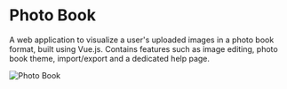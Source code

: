# Photo Book

A web application to visualize a user's uploaded images in a photo book format, built using Vue.js. Contains features such as image editing, photo book theme, import/export and a dedicated help page.

![Photo Book](https://i.imgur.com/UQkR5E3.png)
